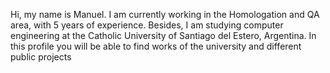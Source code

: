 Hi, my name is Manuel.
I am currently working in the Homologation and QA area, with 5 years of experience. Besides, I am studying computer engineering at the Catholic University of Santiago del Estero, Argentina.
In this profile you will be able to find works of the university and different public projects
